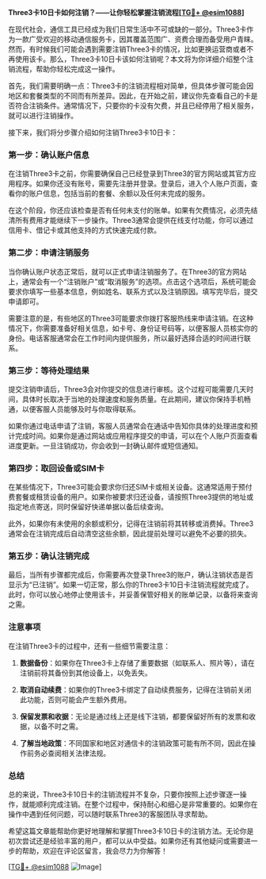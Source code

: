 **Three3卡10日卡如何注销？——让你轻松掌握注销流程[[TG💪+ @esim1088](https://t.me/s/esim1088)]**

在现代社会，通信工具已经成为我们日常生活中不可或缺的一部分。Three3卡作为一款广受欢迎的移动通信服务卡，因其覆盖范围广、资费合理而备受用户青睐。然而，有时候我们可能会遇到需要注销Three3卡的情况，比如更换运营商或者不再使用该卡。那么，Three3卡10日卡该如何注销呢？本文将为你详细介绍整个注销流程，帮助你轻松完成这一操作。

首先，我们需要明确一点：Three3卡的注销流程相对简单，但具体步骤可能会因地区和套餐类型的不同而有所差异。因此，在开始之前，建议你先查看自己的卡是否符合注销条件。通常情况下，只要你的卡没有欠费，并且已经停用了相关服务，就可以进行注销操作。

接下来，我们将分步骤介绍如何注销Three3卡10日卡：

### 第一步：确认账户信息

在注销Three3卡之前，你需要确保自己已经登录到Three3的官方网站或其官方应用程序。如果你还没有账号，需要先注册并登录。登录后，进入个人账户页面，查看你的账户信息，包括当前的套餐、余额以及任何未完成的服务。

在这个阶段，你还应该检查是否有任何未支付的账单。如果有欠费情况，必须先结清所有费用才能继续下一步操作。Three3通常会提供在线支付功能，你可以通过信用卡、借记卡或其他支持的方式快速完成付款。

### 第二步：申请注销服务

当你确认账户状态正常后，就可以正式申请注销服务了。在Three3的官方网站上，通常会有一个“注销账户”或“取消服务”的选项。点击这个选项后，系统可能会要求你填写一些基本信息，例如姓名、联系方式以及注销原因。填写完毕后，提交申请即可。

需要注意的是，有些地区的Three3可能要求你拨打客服热线来申请注销。在这种情况下，你需要准备好相关信息，如卡号、身份证号码等，以便客服人员核实你的身份。电话客服通常会在工作时间内提供服务，所以最好选择合适的时间进行联系。

### 第三步：等待处理结果

提交注销申请后，Three3会对你提交的信息进行审核。这个过程可能需要几天时间，具体时长取决于当地的处理速度和服务质量。在此期间，建议你保持手机畅通，以便客服人员能够及时与你取得联系。

如果你通过电话申请了注销，客服人员通常会在通话中告知你具体的处理进度和预计完成时间。如果你是通过网站或应用程序提交的申请，可以在个人账户页面查看进度更新。一旦注销成功，你会收到一封确认邮件或短信通知。

### 第四步：取回设备或SIM卡

在某些情况下，Three3可能会要求你归还SIM卡或相关设备。这通常适用于预付费套餐或租赁设备的用户。如果你被要求归还设备，请按照Three3提供的地址或指定地点寄送，同时保留好快递单据以备后续查询。

此外，如果你有未使用的余额或积分，记得在注销前将其转移或消费掉。Three3通常会在注销完成后自动清空这些余额，因此提前处理可以避免不必要的损失。

### 第五步：确认注销完成

最后，当所有步骤都完成后，你需要再次登录Three3的账户，确认注销状态是否显示为“已注销”。如果一切正常，那么你的Three3卡10日卡注销流程就完成了。此时，你可以放心地停止使用该卡，并妥善保管好相关的账单记录，以备将来查询之需。

### 注意事项

在注销Three3卡的过程中，还有一些细节需要注意：

1. **数据备份**：如果你在Three3卡上存储了重要数据（如联系人、照片等），请在注销前将其备份到其他设备上，以免丢失。
   
2. **取消自动续费**：如果你的Three3卡绑定了自动续费服务，记得在注销前关闭此功能，否则可能会产生额外费用。

3. **保留发票和收据**：无论是通过线上还是线下注销，都要保留好所有的发票和收据，以备不时之需。

4. **了解当地政策**：不同国家和地区对通信卡的注销政策可能有所不同，因此在操作前务必查阅相关法律法规。

### 总结

总的来说，Three3卡10日卡的注销流程并不复杂，只要你按照上述步骤逐一操作，就能顺利完成注销。在整个过程中，保持耐心和细心是非常重要的。如果你在操作中遇到任何问题，可以随时联系Three3的客服团队寻求帮助。

希望这篇文章能帮助你更好地理解和掌握Three3卡10日卡的注销方法。无论你是初次尝试还是经验丰富的用户，都可以从中受益。如果你还有其他疑问或需要进一步的帮助，欢迎在评论区留言，我会尽力为你解答！

[[TG💪+ @esim1088](https://t.me/s/esim1088) ![Image](https://i.postimg.cc/4NQfJmqS/Snipaste-2025-05-13-00-14-12.png)]